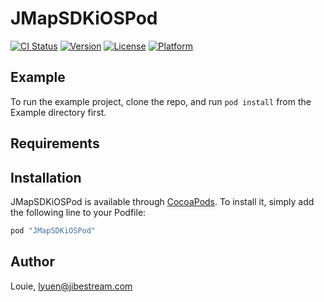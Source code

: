 # JMapSDKiOSPod

[![CI Status](http://img.shields.io/travis/Louie/JMapSDKiOSPod.svg?style=flat)](https://travis-ci.org/Louie/JMapSDKiOSPod)
[![Version](https://img.shields.io/cocoapods/v/JMapSDKiOSPod.svg?style=flat)](http://cocoapods.org/pods/JMapSDKiOSPod)
[![License](https://img.shields.io/cocoapods/l/JMapSDKiOSPod.svg?style=flat)](http://cocoapods.org/pods/JMapSDKiOSPod)
[![Platform](https://img.shields.io/cocoapods/p/JMapSDKiOSPod.svg?style=flat)](http://cocoapods.org/pods/JMapSDKiOSPod)

## Example

To run the example project, clone the repo, and run `pod install` from the Example directory first.

## Requirements

## Installation

JMapSDKiOSPod is available through [CocoaPods](http://cocoapods.org). To install
it, simply add the following line to your Podfile:

```ruby
pod "JMapSDKiOSPod"
```

## Author

Louie, lyuen@jibestream.com
